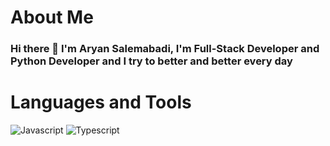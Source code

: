 
# About Me
### **Hi there 👋 I'm Aryan Salemabadi**, I'm Full-Stack Developer and Python Developer and I try to better and better every day

# Languages and Tools
![Javascript](https://img.shields.io/badge/Javascript-red?style=for-the-badge&logo=javascript)
![Typescript](https://img.shields.io/badge/Typescript-blue?style=for-the-badge&logo=typescript)




<!--
**aryan-salemababdi/aryan-salemababdi** is a ✨ _special_ ✨ repository because its `README.md` (this file) appears on your GitHub profile.

Here are some ideas to get you started:

- 🔭 I’m currently working on ...
- 🌱 I’m currently learning ...
- 👯 I’m looking to collaborate on ...
- 🤔 I’m looking for help with ...
- 💬 Ask me about ...
- 📫 How to reach me: ...
- 😄 Pronouns: ...
- ⚡ Fun fact: ...
-->
